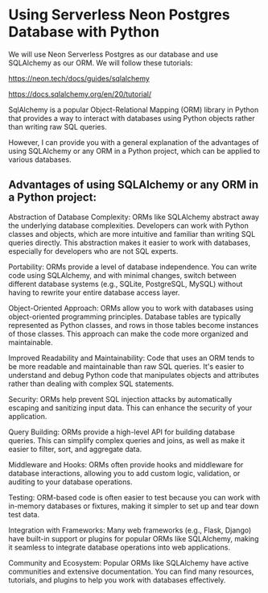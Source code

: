 # Using Serverless Neon Postgres Database with Python

We will use Neon Serverless Postgres as our database and use SQLAlchemy as our ORM. We will follow these tutorials:

https://neon.tech/docs/guides/sqlalchemy

https://docs.sqlalchemy.org/en/20/tutorial/

SqlAlchemy is a popular Object-Relational Mapping (ORM) library in Python that provides a way to interact with databases using Python objects rather than writing raw SQL queries.

However, I can provide you with a general explanation of the advantages of using SQLAlchemy or any ORM in a Python project, which can be applied to various databases.

## Advantages of using SQLAlchemy or any ORM in a Python project:

Abstraction of Database Complexity: ORMs like SQLAlchemy abstract away the underlying database complexities. Developers can work with Python classes and objects, which are more intuitive and familiar than writing SQL queries directly. This abstraction makes it easier to work with databases, especially for developers who are not SQL experts.

Portability: ORMs provide a level of database independence. You can write code using SQLAlchemy, and with minimal changes, switch between different database systems (e.g., SQLite, PostgreSQL, MySQL) without having to rewrite your entire database access layer.

Object-Oriented Approach: ORMs allow you to work with databases using object-oriented programming principles. Database tables are typically represented as Python classes, and rows in those tables become instances of those classes. This approach can make the code more organized and maintainable.

Improved Readability and Maintainability: Code that uses an ORM tends to be more readable and maintainable than raw SQL queries. It's easier to understand and debug Python code that manipulates objects and attributes rather than dealing with complex SQL statements.

Security: ORMs help prevent SQL injection attacks by automatically escaping and sanitizing input data. This can enhance the security of your application.

Query Building: ORMs provide a high-level API for building database queries. This can simplify complex queries and joins, as well as make it easier to filter, sort, and aggregate data.

Middleware and Hooks: ORMs often provide hooks and middleware for database interactions, allowing you to add custom logic, validation, or auditing to your database operations.

Testing: ORM-based code is often easier to test because you can work with in-memory databases or fixtures, making it simpler to set up and tear down test data.

Integration with Frameworks: Many web frameworks (e.g., Flask, Django) have built-in support or plugins for popular ORMs like SQLAlchemy, making it seamless to integrate database operations into web applications.

Community and Ecosystem: Popular ORMs like SQLAlchemy have active communities and extensive documentation. You can find many resources, tutorials, and plugins to help you work with databases effectively.
